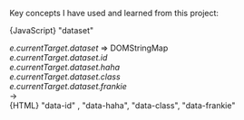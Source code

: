 Key concepts I have used and learned from this project:
         
{JavaScript} "dataset" 

*e.currentTarget.dataset* => DOMStringMap     
*e.currentTarget.dataset.id*     
*e.currentTarget.dataset.haha*     
*e.currentTarget.dataset.class*     
*e.currentTarget.dataset.frankie*     
->     
{HTML} "data-id" , "data-haha", "data-class", "data-frankie" 

